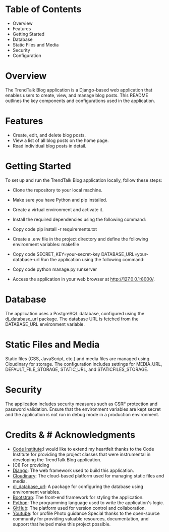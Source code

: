 # Table of Contents

- Overview
- Features
- Getting Started
- Database
- Static Files and Media
- Security
- Configuration

# Overview

The TrendTalk Blog application is a Django-based web application that enables users to create, view, and manage blog posts. This README outlines the key components and configurations used in the application.

# Features

- Create, edit, and delete blog posts.
- View a list of all blog posts on the home page.
- Read individual blog posts in detail.

# Getting Started

To set up and run the TrendTalk Blog application locally, follow these steps:

- Clone the repository to your local machine.
- Make sure you have Python and pip installed.
- Create a virtual environment and activate it.
- Install the required dependencies using the following command:
- Copy code
  pip install -r requirements.txt
- Create a .env file in the project directory and define the following environment variables:
  makefile
- Copy code
  SECRET_KEY=your-secret-key
  DATABASE_URL=your-database-url
  Run the application using the following command:

- Copy code
  python manage.py runserver
- Access the application in your web browser at http://127.0.0.1:8000/.

# Database

The application uses a PostgreSQL database, configured using the dj_database_url package. The database URL is fetched from the DATABASE_URL environment variable.

# Static Files and Media

Static files (CSS, JavaScript, etc.) and media files are managed using Cloudinary for storage. The configuration includes settings for MEDIA_URL, DEFAULT_FILE_STORAGE, STATIC_URL, and STATICFILES_STORAGE.

# Security

The application includes security measures such as CSRF protection and password validation. Ensure that the environment variables are kept secret and the application is not run in debug mode in a production environment.


# Credits & # Acknowledgments


- [Code Institute](https://codeinstitute.net/):I would like to extend my heartfelt thanks to the Code Institute for providing the project classes that were instrumental in developing the TrendTalk Blog application.
- [CI] For providing 
- [Django](https://www.djangoproject.com/): The web framework used to build this application.
- [Cloudinary](https://cloudinary.com/): The cloud-based platform used for managing static files and media.
- [dj_database_url](https://pypi.org/project/dj-database-url/): A package for configuring the database using environment variables.
- [Bootstrap](https://getbootstrap.com/): The front-end framework for styling the application.
- [Python](https://www.python.org/): The programming language used to write the application's logic.
- [GitHub](https://github.com/): The platform used for version control and collaboration.
- [Youtube](https://www.youtube.com/watch?v=_P_-gum7rio): for profile Photo guidance
Special thanks to the open-source community for providing valuable resources, documentation, and support that helped make this project possible.
